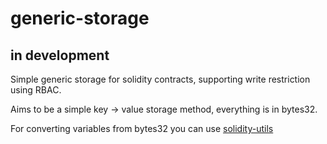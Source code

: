 # generic-storage
## in development
Simple generic storage for solidity contracts, supporting write restriction using RBAC.

Aims to be a simple key -> value storage method, everything is in bytes32.

For converting variables from bytes32 you can use [solidity-utils](https://github.com/nionis/solidity-utils)
